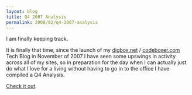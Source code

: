 ```yaml
---
layout: blog
title: Q4 2007 Analysis
permalink: 2008/02/q4-2007-analysis
---
```


<p>I am finally keeping track.</p>
<p>It is finally that time, since the launch of my <a href="http://digbox.net">digbox.net</a> / <a href="http://digbox.net">codeboxer.com</a> Tech Blog in November of 2007 I have seen some upswings in activity across all of my sites, so in preparation for the day when I can actually just do what I love for a living without having to go in to the office I have compiled a Q4 Analysis.</p>
<p><a href="http://spreadsheets.google.com/pub?key=pcOyXuPt71mX0PsRn5jJEGw">Check it out</a>.</p>

